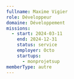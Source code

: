 ```yaml
---
fullname: Maxime Vigier
role: Développeur
domaine: Développement
missions:
  - start: 2024-03-11
    end: 2024-12-31
    status: service
    employer: Octo
    startups:
      - monprojetsup
memberType: autre
---
```

